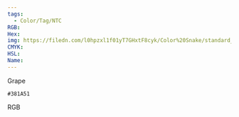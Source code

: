```yaml
---
tags:
  - Color/Tag/NTC
RGB:
Hex:
img: https://filedn.com/l0hpzxl1f01yT7GHxtF8cyk/Color%20Snake/standard_csv_to_svg/381A51.svg
CMYK:
HSL:
Name:
---
```

Grape
```palette
#381A51
```
RGB
